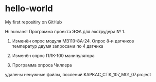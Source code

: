 # hello-world
My first repositiry on GitHub

Hi humans!
Программа проекта ЭФА для экструдера № 1.
1. Изменён опрос модуля МВ110-8А-24.
Опрос 8-и датчиков температур двумя запросами по 4 датчика 

2. Изменён опрос ПЛК-100 манипулятора

3. Программа опроса Чиллера

удалены ненужные файлы, послений
КАРКАС_СПК_107_М01_07.project
